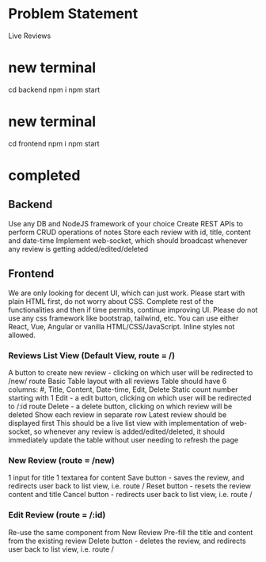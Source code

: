 # Problem Statement
Live Reviews

# new terminal

cd backend
npm i
npm start

# new terminal

cd frontend
npm i
npm start

# completed

## Backend
Use any DB and NodeJS framework of your choice
Create REST APIs to perform CRUD operations of notes
Store each review with id, title, content and date-time
Implement web-socket, which should broadcast whenever any review is getting added/edited/deleted

## Frontend
We are only looking for decent UI, which can just work.
Please start with plain HTML first, do not worry about CSS. Complete rest of the functionalities and then if time permits, continue improving UI.
Please do not use any css framework like bootstrap, tailwind, etc.
You can use either React, Vue, Angular or vanilla HTML/CSS/JavaScript.
Inline styles not allowed.

### Reviews List View (Default View, route = /)
A button to create new review - clicking on which user will be redirected to /new/ route
Basic Table layout with all reviews
Table should have 6 columns: #, Title, Content, Date-time, Edit, Delete
Static count number starting with 1
Edit - a edit button, clicking on which user will be redirected to /:id route
Delete - a delete button, clicking on which review will be deleted
Show each review in separate row
Latest review should be displayed first
This should be a live list view with implementation of web-socket, so whenever any review is added/edited/deleted, it should immediately update the table without user needing to refresh the page

### New Review (route = /new)
1 input for title
1 textarea for content
Save button - saves the review, and redirects user back to list view, i.e. route /
Reset button - resets the review content and title
Cancel button - redirects user back to list view, i.e. route /

### Edit Review (route = /:id)
Re-use the same component from New Review
Pre-fill the title and content from the existing review
Delete button - deletes the review, and redirects user back to list view, i.e. route /
